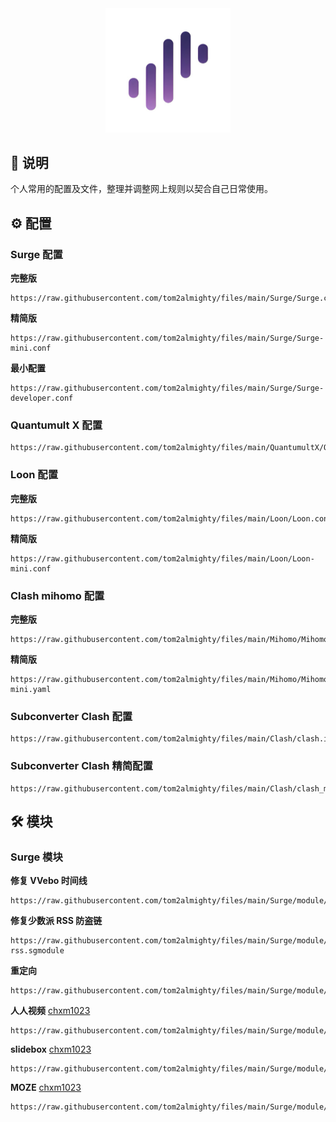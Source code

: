 <div align="center">
 <img src="https://raw.githubusercontent.com/tom2almighty/files/main/assets/Surge.png" width="200">
</div>

## 📔 说明

个人常用的配置及文件，整理并调整网上规则以契合自己日常使用。

## ⚙ 配置

### Surge 配置

**完整版**
```
https://raw.githubusercontent.com/tom2almighty/files/main/Surge/Surge.conf
```

**精简版**
```
https://raw.githubusercontent.com/tom2almighty/files/main/Surge/Surge-mini.conf
```

**最小配置**
```
https://raw.githubusercontent.com/tom2almighty/files/main/Surge/Surge-developer.conf
```

### Quantumult X 配置
```
https://raw.githubusercontent.com/tom2almighty/files/main/QuantumultX/QuantumultX.conf
```
### Loon 配置

**完整版**
```
https://raw.githubusercontent.com/tom2almighty/files/main/Loon/Loon.conf
```

**精简版**
```
https://raw.githubusercontent.com/tom2almighty/files/main/Loon/Loon-mini.conf
```


### Clash mihomo 配置

**完整版**
```
https://raw.githubusercontent.com/tom2almighty/files/main/Mihomo/Mihomo.yaml
```

**精简版**
```
https://raw.githubusercontent.com/tom2almighty/files/main/Mihomo/Mihomo-mini.yaml
```

### Subconverter Clash 配置
```
https://raw.githubusercontent.com/tom2almighty/files/main/Clash/clash.ini
```

### Subconverter Clash 精简配置
```
https://raw.githubusercontent.com/tom2almighty/files/main/Clash/clash_mini.ini
```

## 🛠 模块

### Surge 模块

**修复 VVebo 时间线**
```
https://raw.githubusercontent.com/tom2almighty/files/main/Surge/module/vvebo.sgmodule
```

**修复少数派 RSS 防盗链**
```
https://raw.githubusercontent.com/tom2almighty/files/main/Surge/module/sspai-rss.sgmodule
```

**重定向**
```
https://raw.githubusercontent.com/tom2almighty/files/main/Surge/module/redirect.sgmodule
```

**人人视频** [chxm1023](https://t.me/chxm1023)
```
https://raw.githubusercontent.com/tom2almighty/files/main/Surge/module/renrenshipin.sgmodule
```

**slidebox** [chxm1023](https://t.me/chxm1023)
```
https://raw.githubusercontent.com/tom2almighty/files/main/Surge/module/slidebox.sgmodule
```

**MOZE** [chxm1023](https://t.me/chxm1023)
```
https://raw.githubusercontent.com/tom2almighty/files/main/Surge/module/moze.sgmodule
```